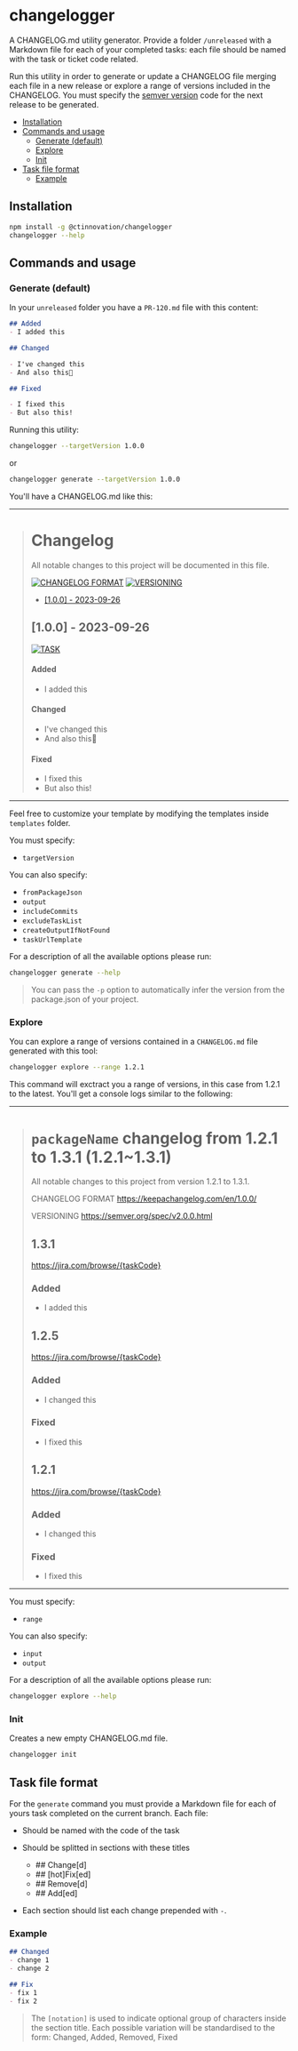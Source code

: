 # changelogger



A CHANGELOG.md utility generator. Provide a folder `/unreleased` with a Markdown file for each of your completed tasks: each file should be named with the task or ticket code related.

Run this utility in order to generate or update a CHANGELOG file merging each file in a new release or explore a range of versions included in the CHANGELOG. You must specify the [semver version](https://semver.org/lang/it/) code for the next release to be generated.

- [Installation](#installation)
- [Commands and usage](#commands-and-usage)
  - [Generate (default)](#generate-default)
  - [Explore](#explore)
  - [Init](#init)
- [Task file format](#task-file-format)
  - [Example](#example)

## Installation

```bash
npm install -g @ctinnovation/changelogger
changelogger --help
```

## Commands and usage

### Generate (default)

In your `unreleased` folder you have a `PR-120.md` file with this content:

```markdown
## Added 
- I added this

## Changed

- I've changed this
- And also this

## Fixed

- I fixed this
- But also this!
```

Running this utility:

```bash
changelogger --targetVersion 1.0.0
```

or 

```bash
changelogger generate --targetVersion 1.0.0
```
You'll have a CHANGELOG.md like this:

---
> # Changelog
> 
> All notable changes to this project will be documented in this file.
> 
> [![CHANGELOG FORMAT](https://img.shields.io/badge/Format-keepachangelog-orange.svg)](https://keepachangelog.com/en/1.0.0/)
> [![VERSIONING](https://img.shields.io/badge/Versioning-semver-red.svg)](https://semver.org/spec/v2.0.0.html)
> 
> - [[1.0.0] - 2023-09-26](#100---2021-07-05)
> 
> ## [1.0.0] - 2023-09-26
> 
> [![TASK](https://img.shields.io/badge/TASK-BC%20120-default.svg)](https://jira.com/browse/PR-120)
>
> #### Added
> - I added this
> #### Changed
> 
> - I've changed this
> - And also this
> 
> #### Fixed
> 
> - I fixed this
> - But also this!
---

Feel free to customize your template by modifying the templates inside `templates` folder.

You must specify:
- `targetVersion`

You can also specify:
- `fromPackageJson`
- `output`
- `includeCommits`
- `excludeTaskList`
- `createOutputIfNotFound`
- `taskUrlTemplate`

For a description of all the available options please run:

```bash
changelogger generate --help
```

> You can pass the `-p` option to automatically infer the version from the package.json of your project.

### Explore

You can explore a range of versions contained in a `CHANGELOG.md` file generated with this tool:

```bash
changelogger explore --range 1.2.1
```

This command will exctract you a range of versions, in this case from 1.2.1 to the latest.
You'll get a console logs similar to the following:

---
> # `packageName` changelog from 1.2.1 to 1.3.1 (1.2.1~1.3.1)
> 
>All notable changes to this project from version 1.2.1 to 1.3.1.
>
>CHANGELOG FORMAT https://keepachangelog.com/en/1.0.0/
> 
>VERSIONING https://semver.org/spec/v2.0.0.html
>
>## 1.3.1
>https://jira.com/browse/{taskCode}
>
>### Added
>
>- I added this
>## 1.2.5
>https://jira.com/browse/{taskCode}
>
>### Added
>
>- I changed this
>### Fixed
>- I fixed this
>
>## 1.2.1
>https://jira.com/browse/{taskCode}
>
>### Added
>
>- I changed this
>### Fixed
>- I fixed this
>
---
You must specify:

- `range`

You can also specify:

- `input`
- `output`

For a description of all the available options please run:

```bash
changelogger explore --help
```

### Init

Creates a new empty CHANGELOG.md file. 

```bash
changelogger init
```

## Task file format

For the `generate` command you must provide a Markdown file for each of yours task completed on the current branch. Each file:

- Should be named with the code of the task
- Should be splitted in sections with these titles
  - \## Change[d]
  - \## [hot]Fix[ed]
  - \## Remove[d]
  - \## Add[ed]

- Each section should list each change prepended with `-`.

### Example

```markdown
## Changed
- change 1
- change 2

## Fix
- fix 1
- fix 2
```

> The `[notation]` is used to indicate optional group of characters inside the section title. Each possible variation will be standardised to the form: Changed, Added, Removed, Fixed